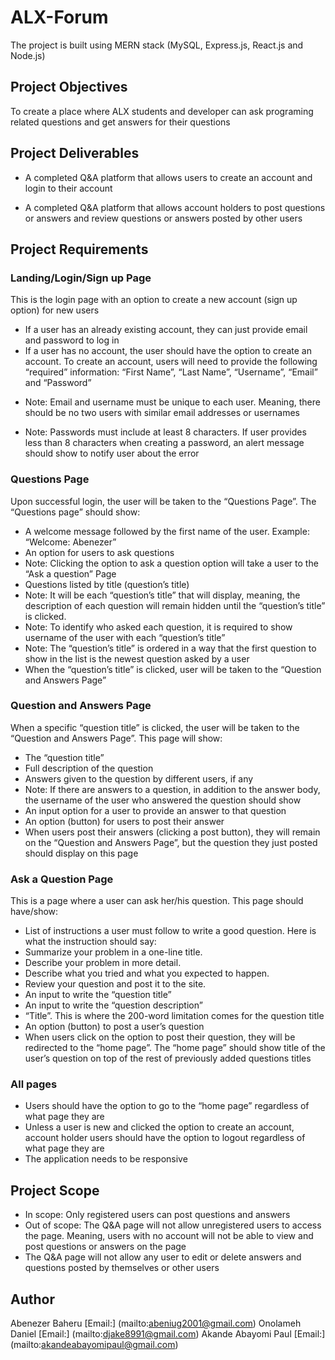 # ALX-Forum
The  project  is  built  using  MERN  stack (MySQL, Express.js, React.js and  Node.js)
## Project Objectives 
To create a place where ALX students and developer can ask programing related questions and get answers for their questions
## Project Deliverables
* A completed Q&A platform that allows users to create an account and login to their account
+ A completed Q&A platform that allows account holders to post questions or answers and review questions or answers posted by other users
## Project Requirements
### Landing/Login/Sign up Page
This is the login page with an option to create a new account (sign up option) for new users
- If a user has an already existing account, they can just provide email and password to log in
- If a user has no account, the user should have the option to create an account. To create an account, users will need to provide the following
“required” information: “First Name”, “Last Name”, “Username”, “Email” and “Password”
+ Note: Email and username must be unique to each user. Meaning, there should be no two users with similar email addresses or usernames
- Note: Passwords must include at least 8 characters. If user provides less than 8 characters when creating a password, an alert message should show to notify user about the error
### Questions Page
Upon successful login, the user will be taken to the “Questions Page”. The “Questions page” should show:
- A welcome message followed by the first name of the user. Example: “Welcome: Abenezer”
- An option for users to ask questions
- Note: Clicking the option to ask a question option will take a user to the “Ask a question” Page
- Questions listed by title (question’s title)
- Note: It will be each “question’s title” that will display, meaning, the description of each question will remain hidden until the “question’s title” is clicked.
- Note: To identify who asked each question, it is required to show username of the user with each “question’s title”
- Note: The “question’s title” is ordered in a way that the first question to show in the list is the newest question asked by a user
- When the “question’s title” is clicked, user will be taken to the “Question and Answers Page”
### Question and Answers Page
When a specific “question title” is clicked, the user will be taken to the “Question and Answers Page”. This page will show:
- The “question title”
- Full description of the question
- Answers given to the question by different users, if any
- Note: If there are answers to a question, in addition to the answer body, the username of the user who answered the question should show
- An input option for a user to provide an answer to that question
- An option (button) for users to post their answer
- When users post their answers (clicking a post button), they will remain on the “Question and Answers Page”, but the question they just posted should display on this page
### Ask a Question Page
This is a page where a user can ask her/his question. This page should have/show:
- List of instructions a user must follow to write a good question. Here is what the instruction should say:
- Summarize your problem in a one-line title.
- Describe your problem in more detail.
- Describe what you tried and what you expected to happen.
- Review your question and post it to the site.
- An input to write the “question title”
- An input to write the “question description”
- “Title”. This is where the 200-word limitation comes for the question title
- An option (button) to post a user’s question
- When users click on the option to post their question, they will be redirected to the “home page”. The “home page” should show title of the user’s question on top of the rest of previously added questions titles
### All pages
- Users should have the option to go to the “home page” regardless of what page they are
- Unless a user is new and clicked the option to create an account, account holder users should have the option to logout regardless of what page they are
- The application needs to be responsive
## Project Scope
- In scope: Only registered users can post questions and answers
- Out of scope: The Q&A page will not allow unregistered users to access the page. Meaning, users with no account will not be able to view and post questions or answers on the page
- The Q&A page will not allow any user to edit or delete answers and
questions posted by themselves or other users

## Author
Abenezer Baheru [Email:] (mailto:abeniug2001@gmail.com)
Onolameh Daniel [Email:] (mailto:djake8991@gmail.com)
Akande Abayomi Paul [Email:] (mailto:akandeabayomipaul@gmail.com)
